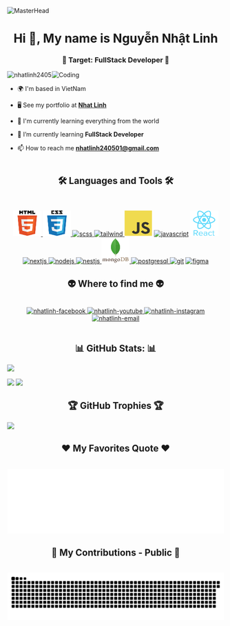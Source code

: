 ![MasterHead](https://res.cloudinary.com/azurestore/image/upload/v1694627644/dempgi7-520f8d5f-63d4-4453-8822-dbc149ae27f8_yjqzsp.gif)

<h1 align="center">Hi 👋, My name is Nguyễn Nhật Linh</h1>

<h3 align="center">🎯 Target: FullStack Developer 🎯</h3>
<img align="right" alt="Coding" width="400" src="https://cdn.dribbble.com/users/1162077/screenshots/3848914/programmer.gif">

<p align="left"> <img src="https://komarev.com/ghpvc/?username=nhatlinh2405&label=Profile%20views&color=0e75b6&style=flat" alt="nhatlinh2405" /> </p>

-   🌍 I'm based in VietNam

-   🖥️ See my portfolio at **[Nhat Linh](https://linh-info.vercel.app)**

-   🔭 I'm currently learning everything from the world

-   🌱 I’m currently learning **FullStack Developer**

-   📫 How to reach me **[nhatlinh240501@gmail.com](mailto:nhatlinh240501@gmail.com)**
    <br><br>

<h2 align="center">🛠 Languages and Tools 🛠</h2>
<br>
<p  align="center">
 <a href="https://www.w3.org/html/" target="_blank" rel="noreferrer"> <img src="https://raw.githubusercontent.com/devicons/devicon/master/icons/html5/html5-original-wordmark.svg" alt="html5" width="65" height="60"/> </a> 
<a href="https://www.w3schools.com/css/" target="_blank" rel="noreferrer"> <img src="https://raw.githubusercontent.com/devicons/devicon/master/icons/css3/css3-original-wordmark.svg" alt="css3" width="65" height="60"/> </a> 
<a href="https://sass-lang.com" target="_blank" rel="noreferrer"> <img src="https://www.vectorlogo.zone/logos/sass-lang/sass-lang-icon.svg" alt="scss" width="65" height="60"/> </a> 
<a href="https://tailwindcss.com/" target="_blank" rel="noreferrer"> <img src="https://www.vectorlogo.zone/logos/tailwindcss/tailwindcss-icon.svg" alt="tailwind" width="65" height="60"/> </a>
 <a href="https://developer.mozilla.org/en-US/docs/Web/JavaScript" target="_blank" rel="noreferrer"> <img src="https://raw.githubusercontent.com/devicons/devicon/master/icons/javascript/javascript-original.svg" alt="javascript" width="65" height="60"/></a>
  <a href="https://developer.mozilla.org/en-US/docs/Web/JavaScript" target="_blank" rel="noreferrer"> <img src="https://cdn.jsdelivr.net/gh/devicons/devicon/icons/typescript/typescript-original.svg" alt="javascript" width="65" height="60"/></a>
 <a href="https://reactjs.org/" target="_blank" rel="noreferrer"> <img src="https://raw.githubusercontent.com/devicons/devicon/master/icons/react/react-original-wordmark.svg" alt="react" width="65" height="60"/> 
 </a> 
  <a href="https://nextjs.org/" target="_blank" rel="noreferrer"> <img src="https://cdn.jsdelivr.net/gh/devicons/devicon/icons/nextjs/nextjs-original.svg" alt="nextjs" width="65" height="60"/> 
 </a> 
   <a href="https://nodejs.org/en" target="_blank" rel="noreferrer"> <img src="https://www.vectorlogo.zone/logos/nodejs/nodejs-icon.svg" alt="nodejs" width="65" height="60"/> 
 </a> 
    <a href="https://nestjs.com" target="_blank" rel="noreferrer"> <img src="https://www.vectorlogo.zone/logos/nestjs/nestjs-icon.svg" alt="nestjs" width="65" height="60"/> 
 </a> 
 <a href="https://www.mongodb.com/" target="_blank" rel="noreferrer"> <img src="https://raw.githubusercontent.com/devicons/devicon/master/icons/mongodb/mongodb-original-wordmark.svg" alt="mongodb" width="65" height="60"/> </a> 
  <a href="https://www.postgresql.org" target="_blank" rel="noreferrer"> <img src="https://www.vectorlogo.zone/logos/postgresql/postgresql-icon.svg" alt="postgresql" width="65" height="60"/> </a> 
  <a href="https://git-scm.com/" target="_blank" rel="noreferrer"> <img src="https://www.vectorlogo.zone/logos/git-scm/git-scm-icon.svg" alt="git" width="65" height="60"/></a> 
<a href="https://www.figma.com/" target="_blank" rel="noreferrer"> <img src="https://www.vectorlogo.zone/logos/figma/figma-icon.svg" alt="figma" width="65" height="60"/> </a>
 </p>

<h2 align="center">👽 Where to find me 👽</h2>
<br>
<!-- https://icons8.com -->
<div align="center">
  <a href="https://www.facebook.com/lays.linh.96" target="blank">
    <img src="https://img.icons8.com/bubbles/100/000000/facebook-new.png" alt="nhatlinh-facebook" />
  </a>
  <a href="https://www.youtube.com/channel/UCTLzNTO_crOhiyFZFdhotDA" target="blank">
    <img src="https://img.icons8.com/bubbles/100/000000/youtube-squared.png" alt="nhatlinh-youtube" />
  </a>
  <a href="https://www.instagram.com/l.i.n.h.11/" target="blank">
    <img src="https://img.icons8.com/bubbles/100/000000/instagram.png" alt="nhatlinh-instagram" />
  </a>
  <a href="mailto:nhatlinh240501@gmail.com" target="top">
    <img src="https://img.icons8.com/bubbles/100/000000/apple-mail.png" alt="nhatlinh-email" />
  </a>
</div>

<br>

<h2 align="center">📊 GitHub Stats: 📊</h2>

![](https://github-readme-streak-stats.herokuapp.com/?user=NhatLinh2405&hide_border=false)

![](https://github-readme-stats.vercel.app/api?username=nhatlinh2405&show_icons=true&count_private=true&&include_all_commits=true)
![](https://github-readme-stats.vercel.app/api/top-langs/?username=nhatlinh2405)

<h2 align="center">🏆 GitHub Trophies 🏆</h2>

![](https://github-profile-trophy.vercel.app/?username=NhatLinh2405&theme=radical&no-frame=false&no-bg=false&margin-w=4)

<h2 align="center">❤️ My Favorites Quote ❤️</h2>
<br>
<a href="#" target="_blank">
  <img src="quote.svg" width="100%" height="150" alt="nhatlinh-quote" />
</a>

<div align="center">
  <h2>🐍 My Contributions - Public 🐍</h2>
  <br>
  <picture>
  <source media="(prefers-color-scheme: dark)" srcset="https://raw.githubusercontent.com/NhatLinh2405/NhatLinh2405/output/github-contribution-grid-snake-dark.svg" />
  <source media="(prefers-color-scheme: light)" srcset="https://raw.githubusercontent.com/NhatLinh2405/NhatLinh2405/output/github-contribution-grid-snake.svg" />
  <img alt="github-snake" src="https://raw.githubusercontent.com/NhatLinh2405/NhatLinh2405/output/github-contribution-grid-snake.svg" />
</picture>
</div>
